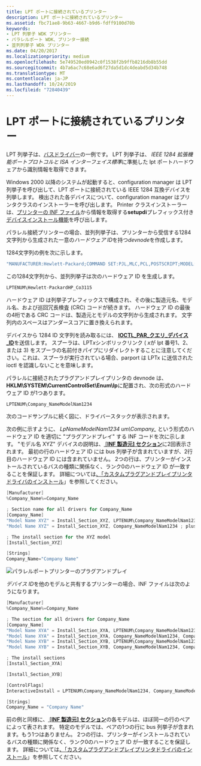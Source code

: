 ```yaml
---
title: LPT ポートに接続されているプリンター
description: LPT ポートに接続されているプリンター
ms.assetid: fbc71ae8-9b63-4667-b9d6-fdff9100d70b
keywords:
- LPT 列挙子 WDK プリンター
- パラレルポート WDK、プリンター接続
- 並列列挙子 WDk プリンター
ms.date: 04/20/2017
ms.localizationpriority: medium
ms.openlocfilehash: 5e749520ed0942c0f1538f2b9ffb8216db8b55dd
ms.sourcegitcommit: 4b7a6ac7c68e6ad6f27da5d1dc4deabd5d34b748
ms.translationtype: MT
ms.contentlocale: ja-JP
ms.lasthandoff: 10/24/2019
ms.locfileid: "72840439"
---
```

# <a name="printer-connected-to-an-lpt-port"></a>LPT ポートに接続されているプリンター





LPT 列挙子は、[バスドライバー](https://docs.microsoft.com/windows-hardware/drivers/kernel/bus-drivers)の一例です。 LPT 列挙子は、 *IEEE 1284 拡張機能ポートプロトコルと ISA インターフェイス標準*に準拠した lpt ポートハードウェアから識別情報を取得できます。

Windows 2000 以降のシステムが起動すると、configuration manager は LPT 列挙子を呼び出して、LPT ポートに接続されている IEEE 1284 互換デバイスを列挙します。 検出された各デバイスについて、configuration manager はプリンタクラスのインストーラーを呼び出します。 Printer クラスインストーラーは、[プリンターの INF ファイル](printer-inf-files.md)から情報を取得する**setupdi**プレフィックス付き[デバイスインストール機能](https://docs.microsoft.com/previous-versions/ff541299(v=vs.85))を呼び出します。

パラレル接続プリンターの場合、並列列挙子は、プリンターから受信する1284文字列から生成された一意の*ハードウェア ID*を持つ*devnode*を作成します。

1284文字列の例を次に示します。

```cpp
"MANUFACTURER:Hewlett-Packard;COMMAND SET:PJL,MLC,PCL,POSTSCRIPT;MODEL:HP Color LaserJet 550;CLASS:PRINTER;COMMENT:HP LaserJet;"
```

この1284文字列から、並列列挙子は次のハードウェア ID を生成します。

```cpp
LPTENUM\Hewlett-PackardHP_Co3115
```

ハードウェア ID は列挙子プレフィックスで構成され、その後に製造元名、モデル名、および巡回冗長検査 (CRC) コードが続きます。 ハードウェア ID の最後の4桁である CRC コードは、製造元とモデルの文字列から生成されます。 文字列内のスペースはアンダースコアに置き換えられます。

デバイスから 1284 ID 文字列を読み取るには、 [**IOCTL\_PAR\_クエリ\_デバイス\_ID**](https://docs.microsoft.com/windows-hardware/drivers/ddi/ntddpar/ni-ntddpar-ioctl_par_query_device_id)を送信します。 スプーラは、LPT*x*シンボリックリンク ( *x*が lpt 番号1、2、または 3) をスプーラの名前付きパイプにリダイレクトすることに注意してください。これは、スプーラが実行されている場合、parport は LPTx に送信された ioctl を認識しないことを意味します。

パラレルに接続されたプラグアンドプレイプリンタの devnode は、 **HKLM\\SYSTEM\\CurrentControlSet\\Enum\\lp**に配置され、次の形式のハードウェア ID が1つあります。

```cpp
LPTENUM\Company_NameModelNam1234
```

次のコードサンプルに続く図に、ドライバースタックが表示されます。

次の例に示すように、 *LpNameModelNam1234 um\\Company\_* という形式のハードウェア ID を適切に "プラグアンドプレイ" する INF コードを次に示します。 "モデル名 XYZ" デバイスの説明は、[ [**INF 製造元] セクション**](https://docs.microsoft.com/windows-hardware/drivers/install/inf-manufacturer-section)に2回表示されます。 最初の行のハードウェア ID には bus 列挙子が含まれていますが、2行目のハードウェア ID には含まれていません。 2つの行は、プリンターがインストールされているバスの種類に関係なく、ランク0のハードウェア ID が一致することを保証します。 詳細については[、「カスタムプラグアンドプレイプリンタドライバのインストール](installing-a-custom-plug-and-play-printer-driver.md)」を参照してください。

```cpp
[Manufacturer]
%Company_Name%=Company_Name

; Section name for all drivers for Company_Name
[Company_Name]
"Model Name XYZ" = Install_Section_XYZ, LPTENUM\Company_NameModelNam1234 ; plus any compatible IDs
"Model Name XYZ" = Install_Section_XYZ, Company_NameModelNam1234 ; plus any compatible IDs

; The install section for the XYZ model
[Install_Section_XYZ]

[Strings]
Company_Name="Company Name"
```

![パラレルポートプリンターのプラグアンドプレイ](images/pnppar01.png)

*デバイス ID*を他のモデルと共有するプリンターの場合、INF ファイルは次のようになります。

```cpp
[Manufacturer]
%Company_Name%=Company_Name

; The section for all drivers for Company_Name
[Company_Name]
"Model Name XYA" = Install_Section_XYA, LPTENUM\Company_NameModelNam1234, Company_NameModelNam1234 ; plus any other compatible IDs
"Model Name XYA" = Install_Section_XYA, Company_NameModelNam1234, Company_NameModelNam1234 ; plus any other compatible IDs
"Model Name XYB" = Install_Section_XYB, LPTENUM\Company_NameModelNam1234, Company_NameModelNam1234; plus any other compatible IDs
"Model Name XYB" = Install_Section_XYB, Company_NameModelNam1234, Company_NameModelNam1234 ; plus any other compatible IDs

; The install sections
[Install_Section_XYA]

[Install_Section_XYB]

[ControlFlags]
InteractiveInstall = LPTENUM\Company_NameModelNam1234, Company_NameModelNam1234

[Strings]
Company_Name = "Company Name"
```

前の例と同様に、[ [**INF 製造元] セクション**](https://docs.microsoft.com/windows-hardware/drivers/install/inf-manufacturer-section)の各モデルは、ほぼ同一の行のペアによって表されます。 特定のモデルでは、ペアの1つの行に bus 列挙子が含まれます。もう1つはありません。 2つの行は、プリンターがインストールされているバスの種類に関係なく、ランク0のハードウェア ID が一致することを保証します。 詳細については[、「カスタムプラグアンドプレイプリンタドライバのインストール](installing-a-custom-plug-and-play-printer-driver.md)」を参照してください。

 

 




